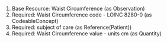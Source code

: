 1. Base Resource: Waist Circumference (as Observation)
1. Required: Waist Circumference code - LOINC 8280-0 (as CodeableConcept)
1. Required: subject of care (as Reference(Patient))
1. Required: Waist Circumference value   - units cm (as Quantity)
		